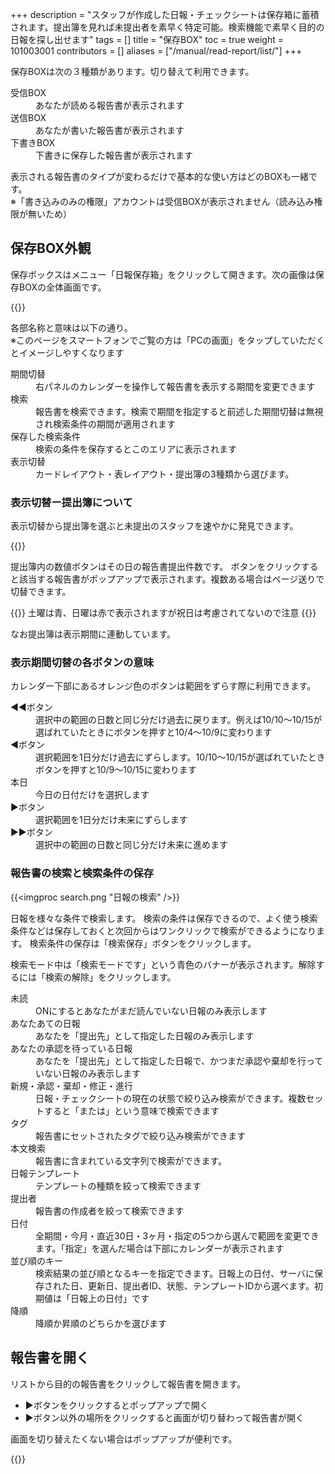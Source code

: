 +++
description = "スタッフが作成した日報・チェックシートは保存箱に蓄積されます。提出簿を見れば未提出者を素早く特定可能。検索機能で素早く目的の日報を探し出せます"
tags = []
title = "保存BOX"
toc = true
weight = 101003001
contributors = []
aliases = ["/manual/read-report/list/"]
+++

保存BOXは次の３種類があります。切り替えて利用できます。

<dl>
<dt>受信BOX</dt>
<dd>あなたが読める報告書が表示されます</dd>
<dt>送信BOX</dt>
<dd>あなたが書いた報告書が表示されます</dd>
<dt>下書きBOX</dt>
<dd>下書きに保存した報告書が表示されます</dd>
</dl>

表示される報告書のタイプが変わるだけで基本的な使い方はどのBOXも一緒です。  
※「書き込みのみの権限」アカウントは受信BOXが表示されません（読み込み権限が無いため）  

## 保存BOX外観

保存ボックスはメニュー「日報保存箱」をクリックして開きます。次の画像は保存BOXの全体画面です。

{{<appscreen filename="box-about" msg="検索条件保存や 一括CSV出力も可能" title="通常の日報受信BOX" fontsize="30px" alice="ok" >}}

各部名称と意味は以下の通り。  
※このページをスマートフォンでご覧の方は「PCの画面」をタップしていただくとイメージしやすくなります

<dl>
<dt>期間切替</dt>
<dd>右パネルのカレンダーを操作して報告書を表示する期間を変更できます</dd>
<dt>検索</dt>
<dd>報告書を検索できます。検索で期間を指定すると前述した期間切替は無視され検索条件の期間が適用されます</dd>
<dt>保存した検索条件</dt>
<dd>検索の条件を保存するとこのエリアに表示されます</dd>
<dt>表示切替</dt>
<dd>カードレイアウト・表レイアウト・提出簿の3種類から選びます。</dd>
</dl>

### 表示切替ー提出簿について

表示切替から提出簿を選ぶと未提出のスタッフを速やかに発見できます。

{{<appscreen filename="map"  title="提出簿" fontsize="30px" alice="ok" >}}

提出簿内の数値ボタンはその日の報告書提出件数です。
ボタンをクリックすると該当する報告書がポップアップで表示されます。複数ある場合はページ送りで切替できます。

{{<alice pos="right" icon="here">}}
土曜は青、日曜は赤で表示されますが祝日は考慮されてないので注意
{{</alice>}}

なお提出簿は表示期間に連動しています。



### 表示期間切替の各ボタンの意味

カレンダー下部にあるオレンジ色のボタンは範囲をずらす際に利用できます。

<dl>
  <dt>◀◀ボタン</dt>
  <dd>選択中の範囲の日数と同じ分だけ過去に戻ります。例えば10/10〜10/15が選ばれていたときにボタンを押すと10/4〜10/9に変わります</dd>
  <dt>◀ボタン</dt>
  <dd>選択範囲を1日分だけ過去にずらします。10/10〜10/15が選ばれていたときボタンを押すと10/9〜10/15に変わります</dd>
  <dt>本日</dt>
  <dd>今日の日付だけを選択します</dd>
  <dt>▶ボタン</dt>
  <dd>選択範囲を1日分だけ未来にずらします</dd>
  <dt>▶▶ボタン</dt>
  <dd>選択中の範囲の日数と同じ分だけ未来に進めます</dd>
</dl>


### 報告書の検索と検索条件の保存

{{<imgproc search.png "日報の検索" />}}

日報を様々な条件で検索します。
検索の条件は保存できるので、よく使う検索条件などは保存しておくと次回からはワンクリックで検索ができるようになります。
検索条件の保存は「検索保存」ボタンをクリックします。

検索モード中は「検索モードです」という青色のバナーが表示されます。解除するには「検索の解除」をクリックします。

<dl>
<dt>未読</dt>
<dd>ONにするとあなたがまだ読んでいない日報のみ表示します</dd>
<dt>あなたあての日報</dt>
<dd>あなたを「提出先」として指定した日報のみ表示します</dd>
<dt>あなたの承認を待っている日報</dt>
<dd>あなたを「提出先」として指定した日報で、かつまだ承認や棄却を行っていない日報のみ表示します</dd>
<dt>新規・承認・棄却・修正・進行</dt>
<dd>日報・チェックシートの現在の状態で絞り込み検索ができます。複数セットすると「または」という意味で検索できます</dd>
<dt>タグ</dt>
<dd>報告書にセットされたタグで絞り込み検索ができます</dd>
<dt>本文検索</dt>
<dd>報告書に含まれている文字列で検索ができます。</dd>
<dt>日報テンプレート</dt>
<dd>テンプレートの種類を絞って検索できます</dd>
<dt>提出者</dt>
<dd>報告書の作成者を絞って検索できます</dd>
<dt>日付</dt>
<dd>全期間・今月・直近30日・3ヶ月・指定の5つから選んで範囲を変更できます。「指定」を選んだ場合は下部にカレンダーが表示されます</dd>
<dt>並び順のキー</dt>
<dd>検索結果の並び順となるキーを指定できます。日報上の日付、サーバに保存された日、更新日、提出者ID、状態、テンプレートIDから選べます。初期値は「日報上の日付」です</dd>
<dt>降順</dt>
<dd>降順か昇順のどちらかを選びます</dd>
</dl>

## 報告書を開く

リストから目的の報告書をクリックして報告書を開きます。

- ▶ボタンをクリックするとポップアップで開く
- ▶ボタン以外の場所をクリックすると画面が切り替わって報告書が開く

画面を切り替えたくない場合はポップアップが便利です。

{{<appscreen filename="popup"  title="提出簿" fontsize="30px" alice="ok" >}}
